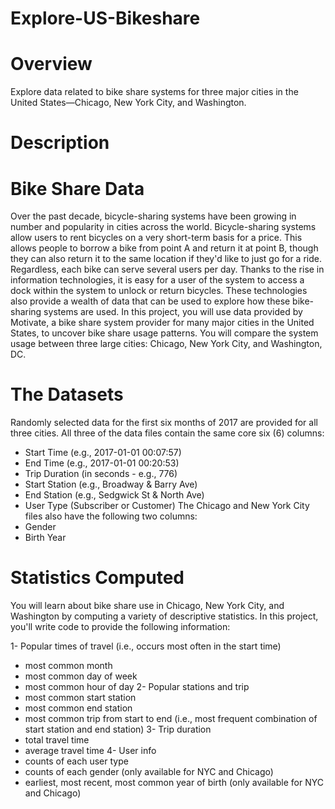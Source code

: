 # Explore-US-Bikeshare
# Overview
Explore data related to bike share systems for three major cities in the United States—Chicago, New York City, and Washington.
# Description
# Bike Share Data
Over the past decade, bicycle-sharing systems have been growing in number and popularity in cities across the world. Bicycle-sharing systems allow users to rent bicycles on a very short-term basis for a price. This allows people to borrow a bike from point A and return it at point B, though they can also return it to the same location if they'd like to just go for a ride. Regardless, each bike can serve several users per day.
Thanks to the rise in information technologies, it is easy for a user of the system to access a dock within the system to unlock or return bicycles. These technologies also provide a wealth of data that can be used to explore how these bike-sharing systems are used.
In this project, you will use data provided by Motivate, a bike share system provider for many major cities in the United States, to uncover bike share usage patterns. You will compare the system usage between three large cities: Chicago, New York City, and Washington, DC.
# The Datasets
Randomly selected data for the first six months of 2017 are provided for all three cities. All three of the data files contain the same core six (6) columns:
- Start Time (e.g., 2017-01-01 00:07:57)
- End Time (e.g., 2017-01-01 00:20:53)
- Trip Duration (in seconds - e.g., 776)
- Start Station (e.g., Broadway & Barry Ave)
- End Station (e.g., Sedgwick St & North Ave)
- User Type (Subscriber or Customer)
The Chicago and New York City files also have the following two columns:
- Gender
- Birth Year

# Statistics Computed
You will learn about bike share use in Chicago, New York City, and Washington by computing a variety of descriptive statistics. In this project, you'll write code to provide the following information:

1- Popular times of travel (i.e., occurs most often in the start time)
- most common month
- most common day of week
- most common hour of day
2- Popular stations and trip
- most common start station
- most common end station
- most common trip from start to end (i.e., most frequent combination of start station and end station)
3- Trip duration
- total travel time
- average travel time
4- User info
- counts of each user type
- counts of each gender (only available for NYC and Chicago)
- earliest, most recent, most common year of birth (only available for NYC and Chicago)
